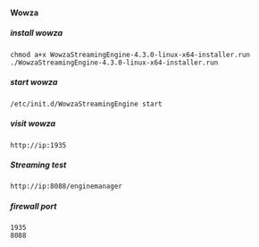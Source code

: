 #### Wowza

##### install wowza
```
chmod a+x WowzaStreamingEngine-4.3.0-linux-x64-installer.run
./WowzaStreamingEngine-4.3.0-linux-x64-installer.run
```

##### start wowza
```
/etc/init.d/WowzaStreamingEngine start
```

##### visit wowza
```
http://ip:1935
```

##### Streaming test
```
http://ip:8088/enginemanager
```
##### firewall port
```
1935
8088
```
